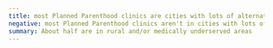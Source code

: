 ```yaml
---
title: most Planned Parenthood clinics are cities with lots of alternatives
negative: most Planned Parenthood clinics aren't in cities with lots of alternatives
summary: About half are in rural and/or medically underserved areas
---
```

